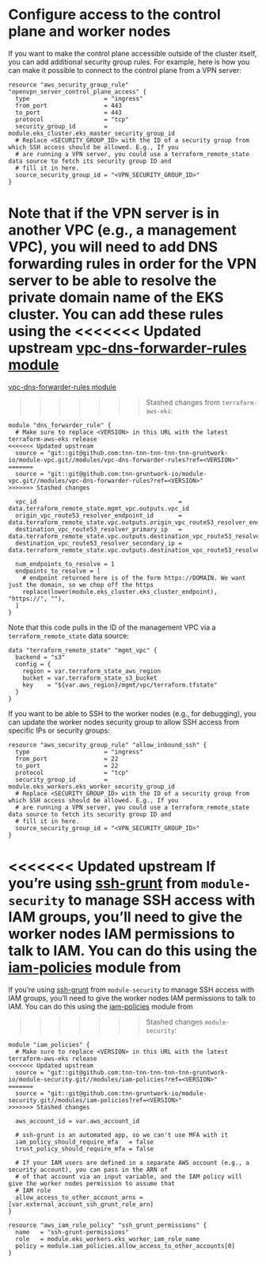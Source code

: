 # Configure access to the control plane and worker nodes

If you want to make the control plane accessible outside of the cluster itself, you can add additional security group
rules. For example, here is how you can make it possible to connect to the control plane from a VPN server:

```hcl title=infrastructure-modules/services/eks-cluster/main.tf
resource "aws_security_group_rule" "openvpn_server_control_plane_access" {
  type                     = "ingress"
  from_port                = 443
  to_port                  = 443
  protocol                 = "tcp"
  security_group_id        = module.eks_cluster.eks_master_security_group_id
  # Replace <SECURITY_GROUP_ID> with the ID of a security group from which SSH access should be allowed. E.g., If you
  # are running a VPN server, you could use a terraform_remote_state data source to fetch its security group ID and
  # fill it in here.
  source_security_group_id = "<VPN_SECURITY_GROUP_ID>"
}
```

Note that if the VPN server is in another VPC (e.g., a management VPC), you will need to add DNS forwarding rules in
order for the VPN server to be able to resolve the private domain name of the EKS cluster. You can add these rules
using the
<<<<<<< Updated upstream
[vpc-dns-forwarder-rules module](https://github.com/tnn-tnn-tnn-tnn-tnn-gruntwork-io/module-vpc/tree/master/modules/vpc-dns-forwarder-rules)
=======
[vpc-dns-forwarder-rules module](https://github.com/tnn-gruntwork-io/module-vpc/tree/master/modules/vpc-dns-forwarder-rules)
>>>>>>> Stashed changes
from `terraform-aws-eks`:

```hcl title=infrastructure-modules/services/eks-cluster/main.tf
module "dns_forwarder_rule" {
  # Make sure to replace <VERSION> in this URL with the latest terraform-aws-eks release
<<<<<<< Updated upstream
  source = "git::git@github.com:tnn-tnn-tnn-tnn-tnn-gruntwork-io/module-vpc.git//modules/vpc-dns-forwarder-rules?ref=<VERSION>"
=======
  source = "git::git@github.com:tnn-gruntwork-io/module-vpc.git//modules/vpc-dns-forwarder-rules?ref=<VERSION>"
>>>>>>> Stashed changes

  vpc_id                                        = data.terraform_remote_state.mgmt_vpc.outputs.vpc_id
  origin_vpc_route53_resolver_endpoint_id       = data.terraform_remote_state.vpc.outputs.origin_vpc_route53_resolver_endpoint_id
  destination_vpc_route53_resolver_primary_ip   = data.terraform_remote_state.vpc.outputs.destination_vpc_route53_resolver_primary_ip
  destination_vpc_route53_resolver_secondary_ip = data.terraform_remote_state.vpc.outputs.destination_vpc_route53_resolver_secondary_ip

  num_endpoints_to_resolve = 1
  endpoints_to_resolve = [
    # endpoint returned here is of the form https://DOMAIN. We want just the domain, so we chop off the https
    replace(lower(module.eks_cluster.eks_cluster_endpoint), "https://", ""),
  ]
}
```

Note that this code pulls in the ID of the management VPC via a `terraform_remote_state` data source:

```hcl title=infrastructure-modules/services/eks-cluster/dependencies.tf
data "terraform_remote_state" "mgmt_vpc" {
  backend = "s3"
  config = {
    region = var.terraform_state_aws_region
    bucket = var.terraform_state_s3_bucket
    key    = "${var.aws_region}/mgmt/vpc/terraform.tfstate"
  }
}
```

If you want to be able to SSH to the worker nodes (e.g., for debugging), you can update the worker nodes security group
to allow SSH access from specific IPs or security groups:

```hcl title=infrastructure-modules/services/eks-cluster/main.tf
resource "aws_security_group_rule" "allow_inbound_ssh" {
  type                     = "ingress"
  from_port                = 22
  to_port                  = 22
  protocol                 = "tcp"
  security_group_id        = module.eks_workers.eks_worker_security_group_id
  # Replace <SECURITY_GROUP_ID> with the ID of a security group from which SSH access should be allowed. E.g., If you
  # are running a VPN server, you could use a terraform_remote_state data source to fetch its security group ID and
  # fill it in here.
  source_security_group_id = "<VPN_SECURITY_GROUP_ID>"
}
```

<<<<<<< Updated upstream
If you’re using [ssh-grunt](https://github.com/tnn-tnn-tnn-tnn-tnn-gruntwork-io/module-security/tree/master/modules/ssh-grunt) from
`module-security` to manage SSH access with IAM groups, you’ll need to give the worker nodes IAM permissions to talk to
IAM. You can do this using the
[iam-policies](https://github.com/tnn-tnn-tnn-tnn-tnn-gruntwork-io/module-security/tree/master/modules/iam-policies) module from
=======
If you’re using [ssh-grunt](https://github.com/tnn-gruntwork-io/module-security/tree/master/modules/ssh-grunt) from
`module-security` to manage SSH access with IAM groups, you’ll need to give the worker nodes IAM permissions to talk to
IAM. You can do this using the
[iam-policies](https://github.com/tnn-gruntwork-io/module-security/tree/master/modules/iam-policies) module from
>>>>>>> Stashed changes
`module-security`:

```hcl title=infrastructure-modules/services/eks-cluster/main.tf
module "iam_policies" {
  # Make sure to replace <VERSION> in this URL with the latest terraform-aws-eks release
<<<<<<< Updated upstream
  source = "git::git@github.com:tnn-tnn-tnn-tnn-tnn-gruntwork-io/module-security.git//modules/iam-policies?ref=<VERSION>"
=======
  source = "git::git@github.com:tnn-gruntwork-io/module-security.git//modules/iam-policies?ref=<VERSION>"
>>>>>>> Stashed changes

  aws_account_id = var.aws_account_id

  # ssh-grunt is an automated app, so we can't use MFA with it
  iam_policy_should_require_mfa   = false
  trust_policy_should_require_mfa = false

  # If your IAM users are defined in a separate AWS account (e.g., a security account), you can pass in the ARN of
  # of that account via an input variable, and the IAM policy will give the worker nodes permission to assume that
  # IAM role
  allow_access_to_other_account_arns = [var.external_account_ssh_grunt_role_arn]
}

resource "aws_iam_role_policy" "ssh_grunt_permissions" {
  name   = "ssh-grunt-permissions"
  role   = module.eks_workers.eks_worker_iam_role_name
  policy = module.iam_policies.allow_access_to_other_accounts[0]
}
```


<!-- ##DOCS-SOURCER-START
{
  "sourcePlugin": "local-copier",
  "hash": "985bfb828a22c317d6b029d2afb50f13"
}
##DOCS-SOURCER-END -->
